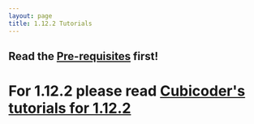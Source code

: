```yaml
---
layout: page
title: 1.12.2 Tutorials
---
```


## Read the [Pre-requisites](/tutorials/Pre-requisites) first!

# For 1.12.2 please read [Cubicoder's tutorials for 1.12.2](https://cubicoder.github.io/tutorials/1-12-2/tutorials/)
